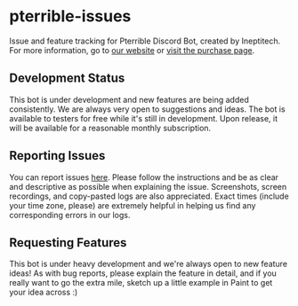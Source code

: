 # pterrible-issues
Issue and feature tracking for Pterrible Discord Bot, created by Ineptitech. For more information, go to [our website](https://ineptitech.com) or [visit the purchase page](#). 

## Development Status
This bot is under development and new features are being added consistently. We are always very open to suggestions and ideas. The bot is available to testers for free while it's still in development. Upon release, it will be available for a reasonable monthly subscription. 

## Reporting Issues

You can report issues [here](issues). Please follow the instructions and be as clear and descriptive as possible when explaining the issue. Screenshots, screen recordings, and copy-pasted logs are also appreciated. Exact times (include your time zone, please) are extremely helpful in helping us find any corresponding errors in our logs. 

## Requesting Features

This bot is under heavy development and we're always open to new feature ideas! As with bug reports, please explain the feature in detail, and if you really want to go the extra mile, sketch up a little example in Paint to get your idea across :)

